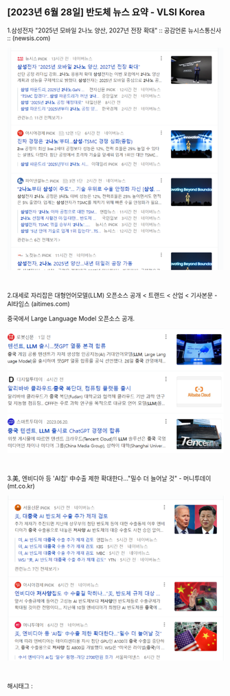 ## [2023년 6월 28일] 반도체 뉴스 요약 - VLSI Korea

1.삼성전자 "2025년 모바일 2나노 양산, 2027년 전장 확대" :: 공감언론 뉴시스통신사 :: (newsis.com)

![0](./asset/0.png)

​

2.대세로 자리잡은 대형언어모델(LLM) 오픈소스 공개 < 트랜드 < 산업 < 기사본문 - AI타임스 (aitimes.com)

중국에서 Large Language Model 오픈소스 공개.

![1](./asset/1.png)

​

3.美, 엔비디아 등 'AI칩' 中수출 제한 확대한다…"밀수 더 늘어날 것" - 머니투데이 (mt.co.kr)

![2](./asset/2.png)

​

 해시태그 : 